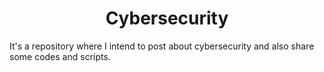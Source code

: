 <h1 align="center">Cybersecurity</h1> 
It's a repository where I intend to post about cybersecurity and also share some codes and scripts.
